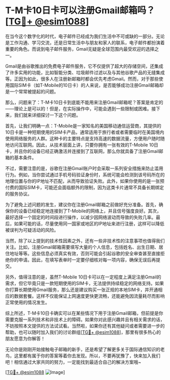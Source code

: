 # T-M卡10日卡可以注册Gmail邮箱吗？[[TG💪+ @esim1088](https://t.me/s/esim1088)]

在当今这个数字化的时代，电子邮件已经成为我们生活中不可或缺的一部分。无论是工作沟通、学习交流，还是日常生活中与朋友和家人的联系，电子邮件都扮演着重要的角色。而说到电子邮件服务，Gmail无疑是全球范围内最受欢迎的选择之一。

Gmail是由谷歌推出的免费电子邮件服务，它不仅提供了超大的存储空间，还集成了许多实用的功能，比如智能分类、垃圾邮件过滤以及与其他谷歌产品的无缝集成等。正因为如此，很多人在注册新邮箱时都会优先考虑Gmail。然而，对于那些使用国际SIM卡（如T-Mobile的10日卡）的人来说，是否能够成功注册Gmail邮箱却是一个常常被提起的问题。

那么，问题来了：T-M卡10日卡到底能不能用来注册Gmail邮箱呢？答案是肯定的——理论上是可以的！但是，在实际操作中，可能会遇到一些限制或困难。接下来，我们就来详细探讨一下这个问题。

首先，让我们明确一点：T-Mobile是一家知名的美国移动通信运营商，其提供的10日卡是一种短期使用的SIM卡产品，通常适用于旅行者或者需要临时在美国境内使用网络服务的人群。这种卡的主要特点是支持高速的数据流量，方便用户随时随地访问互联网。因此，从技术层面上讲，只要你拥有一张有效的T-Mobile 10日卡，并且你的设备已经正确激活并连接到了互联网，那么你就具备了注册Gmail邮箱的基本条件。

不过，需要注意的是，谷歌在注册Gmail账户时会采取一系列安全措施来防止滥用行为。例如，当你尝试通过手机号码验证身份时，系统可能会检测到该号码所在的地理位置与你的IP地址不匹配，从而导致验证失败。此外，如果你使用的是一张预付费的国际SIM卡，可能还会面临额外的限制，因为这类卡片通常不具备长期绑定的服务协议。

为了避免上述问题的发生，建议你在注册Gmail邮箱之前做好充分准备。首先，确保你的设备已经稳定地连接到了T-Mobile的网络上，并且信号强度良好。其次，最好选择一个固定的时间段进行操作，以减少因网络波动而导致的失败几率。最后，如果可能的话，尽量使用同一国家或地区的IP地址来进行注册，这样可以降低被误判为可疑活动的风险。

当然，除了以上提到的技术性因素之外，还有一些非技术性的注意事项也值得我们关注。比如，注册Gmail邮箱需要填写大量的个人信息，包括姓名、出生日期、居住地址等等。这些信息必须真实有效，否则可能会引起谷歌的安全审查甚至直接拒绝你的申请。因此，在填写表单时一定要仔细核对每一项内容，确保无误后再提交。

另外，值得注意的是，虽然T-Mobile 10日卡可以在一定程度上满足注册Gmail的需求，但它毕竟只是一款短期使用的SIM卡，无法提供持续稳定的网络支持。如果你打算长期使用Gmail服务，那么还是建议购买一张正规的本地SIM卡，并开通相应的数据套餐。这样不仅能保证上网速度更快更流畅，还能避免因流量耗尽而影响正常使用的情况发生。

综上所述，T-M卡10日卡确实可以在某些情况下用于注册Gmail邮箱，但前提是你需要克服一系列技术和非技术上的障碍。如果你对此感兴趣并且有相关需求的话，不妨按照本文提供的方法试试看。当然啦，如果你还有其他疑问或者需要进一步的帮助，也可以随时加入我们的讨论群组[[TG💪+ @esim1088](https://t.me/s/esim1088)]，那里有很多热心的朋友愿意为你解答！

无论你是刚刚开始接触电子邮箱的新手，还是希望了解更多关于国际通信知识的老鸟，这里都有属于你的答案等着你去发现。所以，不要再犹豫了，快来加入我们吧！相信通过大家共同的努力，一定能找到最适合自己的解决方案哦~

[[TG💪+ @esim1088](https://t.me/s/esim1088) ![Image](https://i.postimg.cc/4NQfJmqS/Snipaste-2025-05-13-00-14-12.png)]